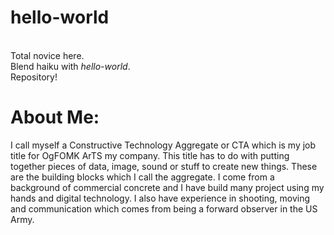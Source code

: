 # hello-world

<br/>Total novice here.
<br/>Blend haiku with <em>hello-world</em>. 
<br/>Repository!

# About Me:
<p>  I call myself a Constructive Technology Aggregate or CTA which is my job title for OgFOMK ArTS my company. This title has to do with putting together pieces of data, image, sound or stuff to create new things. These are the building blocks which I call the aggregate. I come from a background of commercial concrete and I have build many project using my hands and digital technology. I also have experience in shooting, moving and communication which comes from being a forward observer in the US Army. 
